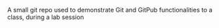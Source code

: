 A small git repo used to demonstrate Git and GitPub functionalities to a class, during a lab session